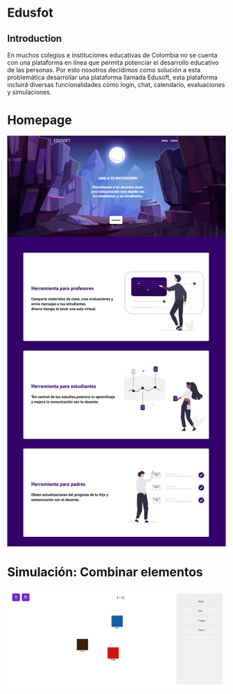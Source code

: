 # Edusfot

## Introduction

En muchos colegios e instituciones educativas de Colombia no se cuenta con una plataforma en línea que permita potenciar el desarrollo educativo de las personas. Por esto nosotros decidimos como solución a esta problemática desarrollar una plataforma llamada Edusoft, esta plataforma incluirá diversas funcionalidades como  login, chat, calendario, evaluaciones y simulaciones. 

# Homepage

![Chat Application](https://github.com/barryallen2223/edusoft/blob/main/homepage/assets/vista_homepage.png)

# Simulación: Combinar elementos

![Chat Application](https://github.com/barryallen2223/edusoft/blob/main/simulaciones/simCombinarElementos/assets/vista_simulacion_combinar%20elementos.png)
